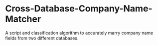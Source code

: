 # Cross-Database-Company-Name-Matcher
A script and classification algorithm to accurately marry company name fields from two different databases.
